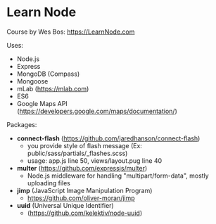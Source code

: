 # Learn Node
Course by Wes Bos: https://LearnNode.com

Uses:
* Node.js
* Express
* MongoDB (Compass)
* Mongoose
* mLab (https://mlab.com)
* ES6
* Google Maps API (https://developers.google.com/maps/documentation/)

Packages:
* **connect-flash** (https://github.com/jaredhanson/connect-flash)
	* you provide style of flash message (Ex: public/sass/partials/_flashes.scss)
	* usage: app.js line 50, views/layout.pug line 40
* **multer** (https://github.com/expressjs/multer)
	* Node.js middleware for handling "multipart/form-data", mostly uploading files
* **jimp** (JavaScript Image Manipulation Program)
	* https://github.com/oliver-moran/jimp
* **uuid** (Universal Unique Identifier)
	* (https://github.com/kelektiv/node-uuid)